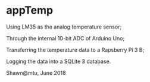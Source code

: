 # appTemp
Using LM35 as the analog temperature sensor;

Through the internal 10-bit ADC of Arduino Uno;

Transferring the temperature data to a Rapsberry Pi 3 B;

Logging the data into a SQLite 3 database.



Shawn@mtu, June 2018
